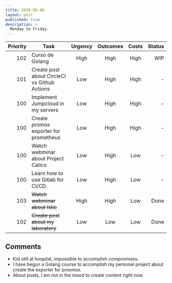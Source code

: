 ```yaml
---
title: 2020-06-08
layout: post
published: true
description: >
  Monday to Friday.
---
```


| Priority | Task | Urgency | Outcomes | Costs | Status |
| ---------: | ------------ | :-------: | :--------: | :----: | ------: |
| 102 | Curso de Golang | High | High | High | WIP |
| 101 | Create post about CircleCI vs Github Actions | Low | High | High | - |
| 100 | Implement Jumpcloud in my servers | Low | High | High | - |
| 100 | Create promox exporter for prometheus | Low | High | High | - |
| 100 | Watch webminar about Project Calico | Low | High | Low | - |
| 100 | Learn how to use Gitlab for CI/CD | Low | High | Low | - |
| 103 | ~~Watch webminar about Istio~~ | High | High | Low | Done |
| 102 | ~~Create post about my laboratory~~ | Low | Low | Low | Done |


## Comments

* Kid still at hospital, impossible to accomplish compromises.
* I have begun a Golang course to accomplish my personal project about create the exporter for proxmox.
* About posts, I am not in the mood to create content right now.

